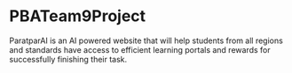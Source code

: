 # PBATeam9Project
ParatparAI is an AI powered website that will help students from all regions and standards have access to efficient learning portals and rewards for successfully finishing their task.
